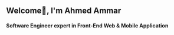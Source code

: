 <h2>Welcome👋, I'm Ahmed Ammar</h1>
<h4>Software Engineer expert in Front-End Web & Mobile Application</h3>
